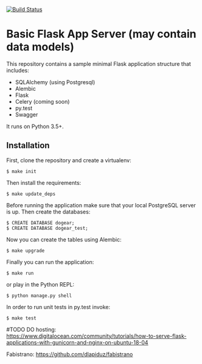 [![Build Status](https://travis-ci.org/sunscrapers/flask-boilerplate.svg?branch=master)](https://travis-ci.org/sunscrapers/flask-boilerplate)

# Basic Flask App Server (may contain data models)

This repository contains a sample minimal Flask application structure that includes:

* SQLAlchemy (using Postgresql)
* Alembic
* Flask
* Celery (coming soon)
* py.test
* Swagger

It runs on Python 3.5+.

## Installation

First, clone the repository and create a virtualenv: 

`$ make init`

Then install the requirements:


`$ make update_deps`

Before running the application make sure that your local PostgreSQL server is up. Then create the databases:

```
$ CREATE DATABASE dogear;
$ CREATE DATABASE dogear_test;
```

Now you can create the tables using Alembic:

`$ make upgrade`

Finally you can run the application:

`$ make run`

or play in the Python REPL:

`$ python manage.py shell`

In order to run unit tests in py.test invoke:

`$ make test`



#TODO
DO hosting:
https://www.digitalocean.com/community/tutorials/how-to-serve-flask-applications-with-gunicorn-and-nginx-on-ubuntu-18-04

Fabistrano:
https://github.com/dlapiduz/fabistrano
